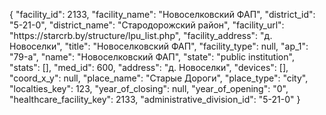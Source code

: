 {
    "facility_id": 2133,
    "facility_name": "Новоселковский ФАП",
    "district_id": "5-21-0",
    "district_name": "Стародорожский район",
    "facility_url": "https:\/\/starcrb.by\/structure\/lpu_list.php",
    "facility_address": "д. Новоселки",
    "title": "Новоселковский ФАП",
    "facility_type": null,
    "ap_1": "79-а",
    "name": "Новоселковский ФАП",
    "state": "public institution",
    "stats": [],
    "med_id": 600,
    "address": "д. Новоселки",
    "devices": [],
    "coord_x_y": null,
    "place_name": "Старые Дороги",
    "place_type": "city",
    "localties_key": 123,
    "year_of_closing": null,
    "year_of_opening": "0",
    "healthcare_facility_key": 2133,
    "administrative_division_id": "5-21-0"
}